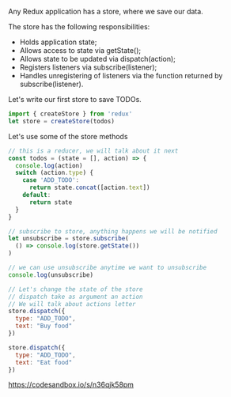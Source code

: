 Any Redux application has a store, where we save our data.

The store has the following responsibilities:
* Holds application state;
* Allows access to state via getState();
* Allows state to be updated via dispatch(action);
* Registers listeners via subscribe(listener);
* Handles unregistering of listeners via the function returned by subscribe(listener).

Let's write our first store to save TODOs.
```javascript
import { createStore } from 'redux'
let store = createStore(todos)
```

Let's use some of the store methods
```javascript
// this is a reducer, we will talk about it next
const todos = (state = [], action) => {
  console.log(action)
  switch (action.type) {
    case 'ADD_TODO':
      return state.concat([action.text])
    default:
      return state
  }
}

// subscribe to store, anything happens we will be notified
let unsubscribe = store.subscribe(
  () => console.log(store.getState())
)

// we can use unsubscribe anytime we want to unsubscribe
console.log(unsubscribe)

// Let's change the state of the store
// dispatch take as argument an action
// We will talk about actions letter
store.dispatch({
  type: "ADD_TODO",
  text: "Buy food"
})

store.dispatch({
  type: "ADD_TODO",
  text: "Eat food"
})

```

https://codesandbox.io/s/n36qjk58pm
